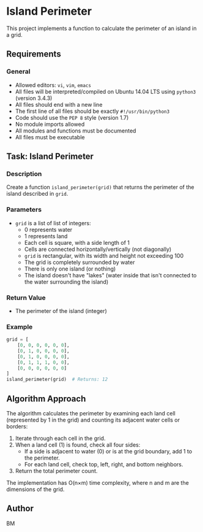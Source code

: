 # Island Perimeter

This project implements a function to calculate the perimeter of an island in a grid.

## Requirements

### General
- Allowed editors: `vi`, `vim`, `emacs`
- All files will be interpreted/compiled on Ubuntu 14.04 LTS using `python3` (version 3.4.3)
- All files should end with a new line
- The first line of all files should be exactly `#!/usr/bin/python3`
- Code should use the `PEP 8` style (version 1.7)
- No module imports allowed
- All modules and functions must be documented
- All files must be executable

## Task: Island Perimeter

### Description
Create a function `island_perimeter(grid)` that returns the perimeter of the island described in `grid`.

### Parameters
- `grid` is a list of list of integers:
  - 0 represents water
  - 1 represents land
  - Each cell is square, with a side length of 1
  - Cells are connected horizontally/vertically (not diagonally)
  - `grid` is rectangular, with its width and height not exceeding 100
  - The grid is completely surrounded by water
  - There is only one island (or nothing)
  - The island doesn't have "lakes" (water inside that isn't connected to the water surrounding the island)

### Return Value
- The perimeter of the island (integer)

### Example

```python
grid = [
    [0, 0, 0, 0, 0, 0],
    [0, 1, 0, 0, 0, 0],
    [0, 1, 0, 0, 0, 0],
    [0, 1, 1, 1, 0, 0],
    [0, 0, 0, 0, 0, 0]
]
island_perimeter(grid)  # Returns: 12
```

## Algorithm Approach

The algorithm calculates the perimeter by examining each land cell (represented by 1 in the grid) and counting its adjacent water cells or borders:

1. Iterate through each cell in the grid.
2. When a land cell (1) is found, check all four sides:
   - If a side is adjacent to water (0) or is at the grid boundary, add 1 to the perimeter.
   - For each land cell, check top, left, right, and bottom neighbors.
3. Return the total perimeter count.

The implementation has O(n×m) time complexity, where n and m are the dimensions of the grid.

## Author
BM